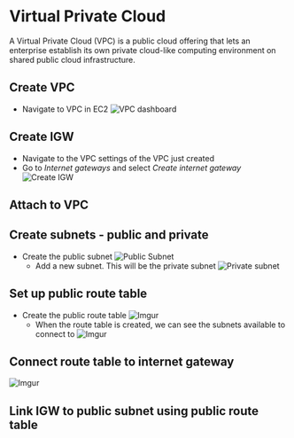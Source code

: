 # Virtual Private Cloud

A Virtual Private Cloud (VPC) is a public cloud offering that lets an enterprise establish its own private cloud-like computing environment on shared public cloud infrastructure.

## Create VPC
  - Navigate to VPC in EC2
![VPC dashboard](https://i.imgur.com/S060QEy.png)
## Create IGW
  - Navigate to the VPC settings of the VPC just created
  - Go to *Internet gateways* and select *Create internet gateway*
![Create IGW](https://i.imgur.com/c5CNFB3.png)
## Attach to VPC
## Create subnets - public and private
  - Create the public subnet
![Public Subnet](https://i.imgur.com/2lCYzA2.png)
    - Add a new subnet. This will be the private subnet
![Private subnet](https://i.imgur.com/rqHIITV.png)
## Set up public route table
  - Create the public route table
![Imgur](https://i.imgur.com/0qmnwDN.png)
    - When the route table is created, we can see the subnets available to connect to
![Imgur](https://i.imgur.com/eVAeZvx.png)
## Connect route table to internet gateway
![Imgur](https://i.imgur.com/ACaw6aM.png)
## Link IGW to public subnet using public route table